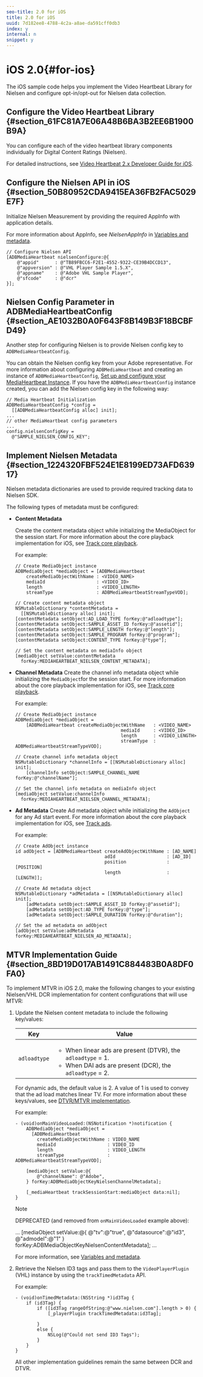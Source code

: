 ```yaml
---
seo-title: 2.0 for iOS
title: 2.0 for iOS
uuid: 7d182ee8-4788-4c2a-a8ae-da591cff0db3
index: y
internal: n
snippet: y
---
```


# iOS 2.0{#for-ios}

The iOS sample code helps you implement the Video Heartbeat Library for Nielsen and configure opt-in/opt-out for Nielsen data collection.

## Configure the Video Heartbeat Library {#section_61FC81A7E06A48B6BA3B2EE6B1900B9A}

You can configure each of the video heartbeat library components individually for Digital Content Ratings (Nielsen).

For detailed instructions, see [Video Heartbeat 2.x Developer Guide for iOS](https://marketing.adobe.com/resources/help/en_US/sc/appmeasurement/hbvideo/ios_2.0/).

## Configure the Nielsen API in iOS {#section_50B80952CDA9415EA36FB2FAC5029E7F}

Initialize Nielsen Measurement by providing the required AppInfo with application details.

For more information about AppInfo, see *NielsenAppInfo* in [Variables and metadata](../dcr-vars-metadata.md). 

```
// Configure Nielsen API 
[ADBMediaHeartbeat nielsenConfigure:@{ 
    @"appid"      : @"TB89FBCC6-F2E1-4552-9322-CE39B4DCCD13", 
    @"appversion" : @"VHL Player Sample 1.5.X", 
    @"appname"    : @"Adobe VHL Sample Player", 
    @"sfcode"     : @"dcr" 
}];
```

## Nielsen Config Parameter in ADBMediaHeartbeatConfig {#section_AE1032B0A0F643F8B149B3F18BCBFD49}

Another step for configuring Nielsen is to provide Nielsen config key to `ADBMediaHeartbeatConfig`.

You can obtain the Nielsen config key from your Adobe representative. For more information about configuring `ADBMediaHeartbeat` and creating an instance of `ADBMediaHeartbeatConfig`, [Set up and configure your MediaHeartbeat Instance](https://marketing.adobe.com/resources/help/en_US/sc/appmeasurement/hbvideo/ios_2.0/t_vhl_set-up-vid-track-feat_ios.html). If you have the `ADBMediaHeartbeatConfig` instance created, you can add the Nielsen config key in the following way: 

```
// Media Heartbeat Initialization 
ADBMediaHeartbeatConfig *config =  
  [[ADBMediaHeartbeatConfig alloc] init]; 
... 
// other MediaHeartbeat config parameters 
... 
config.nielsenConfigKey =  
  @"SAMPLE_NIELSEN_CONFIG_KEY";
```

## Implement Nielsen Metadata {#section_1224320FBF524E1E8199ED73AFD63917}

Nielsen metadata dictionaries are used to provide required tracking data to Nielsen SDK.

The following types of metadata must be configured:

* **Content Metadata**

  Create the content metadata object while initializing the MediaObject for the session start. For more information about the core playback implementation for iOS, see [Track core playback](https://marketing.adobe.com/resources/help/en_US/sc/appmeasurement/hbvideo/ios_2.0/t_vhl_track-core-playback_ios.html).

  For example: 

  ```
  // Create MediaObject instance 
  ADBMediaObject *mediaObject = [ADBMediaHeartbeat  
      createMediaObjectWithName : <VIDEO_NAME> 
      mediaId                   : <VIDEO_ID> 
      length                    : <VIDEO_LENGTH> 
      streamType                : ADBMediaHeartbeatStreamTypeVOD]; 
   
  // Create content metadata object 
  NSMutableDictionary *contentMetadata =  
    [[NSMutableDictionary alloc] init]; 
  [contentMetadata setObject:AD_LOAD_TYPE forKey:@"adloadtype"]; 
  [contentMetadata setObject:SAMPLE_ASSET_ID forKey:@"assetid"]; 
  [contentMetadata setObject:SAMPLE_LENGTH forKey:@"length"]; 
  [contentMetadata setObject:SAMPLE_PROGRAM forKey:@"program"]; 
  [contentMetadata setObject:CONTENT_TYPE forKey:@"type"]; 
   
  // Set the content metadata on mediaInfo object 
  [mediaObject setValue:contentMetadata  
    forKey:MEDIAHEARTBEAT_NIELSEN_CONTENT_METADATA]; 
  
  ```

* **Channel Metadata** Create the channel info metadata object while initializing the `MediaObject`for the session start. For more information about the core playback implementation for iOS, see [Track core playback](https://marketing.adobe.com/resources/help/en_US/sc/appmeasurement/hbvideo/ios_2.0/t_vhl_track-core-playback_ios.html).

  For example: 

  ```
  // Create MediaObject instance 
  ADBMediaObject *mediaObject =  
      [ADBMediaHeartbeat createMediaObjectWithName   : <VIDEO_NAME> 
                                         mediaId     : <VIDEO_ID> 
                                         length      : <VIDEO_LENGTH> 
                                         streamType  : ADBMediaHeartbeatStreamTypeVOD]; 
   
  // Create channel info metadata object 
  NSMutableDictionary *channelInfo = [[NSMutableDictionary alloc] init]; 
      [channelInfo setObject:SAMPLE_CHANNEL_NAME forKey:@"channelName"]; 
   
  // Set the channel info metadata on mediaInfo object 
  [mediaObject setValue:channelInfo  
    forKey:MEDIAHEARTBEAT_NIELSEN_CHANNEL_METADATA];
  ```

* **Ad Metadata** Create Ad metadata object while initializing the `AdObject` for any Ad start event. For more information about the core playback implementation for iOS, see [Track ads](https://marketing.adobe.com/resources/help/en_US/sc/appmeasurement/hbvideo/ios_2.0/t_vhl_track-ads_ios.html).

  For example: 

  ```
  // Create AdObject instance 
  id adObject = [ADBMediaHeartbeat createAdObjectWithName : [AD_NAME] 
                                   adId                   : [AD_ID] 
                                   position               : [POSITION] 
                                   length                 : [LENGTH]]; 
   
  // Create Ad metadata object 
  NSMutableDictionary *adMetadata = [[NSMutableDictionary alloc] init]; 
      [adMetadata setObject:SAMPLE_ASSET_ID forKey:@"assetid"]; 
      [adMetadata setObject:AD_TYPE forKey:@"type"]; 
      [adMetadata setObject:SAMPLE_DURATION forKey:@"duration"]; 
   
  // Set the ad metadata on adObject 
  [adObject setValue:adMetadata forKey:MEDIAHEARTBEAT_NIELSEN_AD_METADATA];
  ```

## MTVR Implementation Guide {#section_8BD19D017AB1491C884483B0A8DF0FA0}

To implement MTVR in iOS 2.0, make the following changes to your existing Nielsen/VHL DCR implementation for content configurations that will use MTVR:

1. Update the Nielsen content metadata to include the following key/values:

   | Key | Value |
   | --- | --- |
   | `adloadtype` | <ul> <li>When linear ads are present (DTVR), the `adloadtype` = 1.  </li> <li>When DAI ads are present (DCR), the `adloadtype` = 2.  </li> </ul> | 

   For dynamic ads, the default value is 2. A value of 1 is used to convey that the ad load matches linear TV. For more information about these keys/values, see [DTVR/MTVR implementation](../../nielsen-partnership/dcr-impl/dcr-dtvr.md).

   For example: 

   ```
   - (void)onMainVideoLoaded:(NSNotification *)notification { 
       ADBMediaObject *mediaObject =  
         [ADBMediaHeartbeat  
           createMediaObjectWithName : VIDEO_NAME 
           mediaId                   : VIDEO_ID 
           length                    : VIDEO_LENGTH 
           streamType                : ADBMediaHeartbeatStreamTypeVOD]; 
    
       [mediaObject setValue:@{ 
           @"channelName": @"Adobe", 
       } forKey:ADBMediaObjectKeyNielsenChannelMetadata]; 
    
       [_mediaHeartbeat trackSessionStart:mediaObject data:nil]; 
   }
   ```

   >[!NOTE]
   >
   >DEPRECATED (and removed from `onMainVideoLoaded` example above): 
      
   ... 
   [mediaObject setValue:@{ 
           @"tv":@"true", 
           @"datasource":@"id3", 
           @"admodel":@"1" 
       } 
       forKey:ADBMediaObjectKeyNielsenContentMetadata]; 
   ...

   For more information, see [Variables and metadata](../dcr-vars-metadata.md). 

1. Retrieve the Nielsen ID3 tags and pass them to the `VideoPlayerPlugin` (VHL) instance by using the `trackTimedMetadata` API.

   For example: 

   ```
   - (void)onTimedMetadata:(NSString *)id3Tag { 
       if (id3Tag) { 
           if ([id3Tag rangeOfString:@"www.nielsen.com"].length > 0) { 
               [_playerPlugin trackTimedMetadata:id3Tag]; 
                
           } 
           else { 
               NSLog(@"Could not send ID3 Tags"); 
           } 
       } 
   }
   ```

   All other implementation guidelines remain the same between DCR and DTVR.

